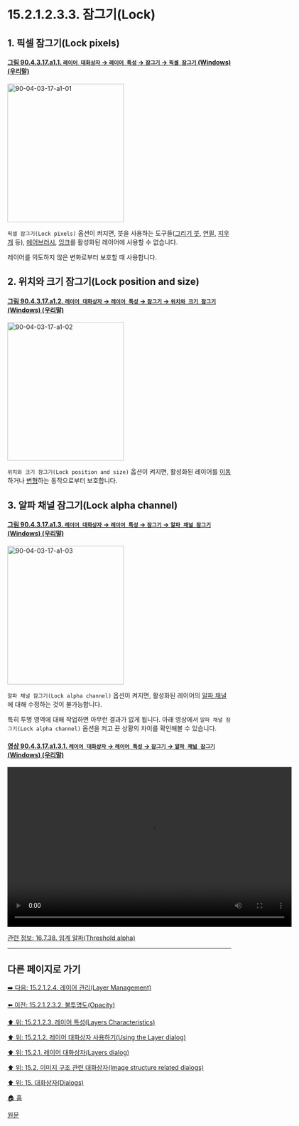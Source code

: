 # 15.2.1.2.3.3. 잠그기(Lock)

<a id="15-02-01-02-03-03-s1"></a>

## 1. 픽셀 잠그기(Lock pixels)

<a id="90-04-03-17-a1-01"></a>

#### [그림 90.4.3.17.a1.1. `레이어 대화상자` → `레이어 특성` → `잠그기` → `픽셀 잠그기` (Windows) (우리말)](./90-04-0003-017-lock.md#90-04-03-17-a1-01)
<img width="262" height="312" alt="90-04-03-17-a1-01" src="https://github.com/wonder13662/gimp/assets/15767104/aa92690b-aa94-4941-b2a4-64131e83b6a3" />

`픽셀 잠그기(Lock pixels)` 옵션이 켜지면, 붓을 사용하는 도구들([그리기 붓](./14-03-07-00-paintbrush.md), [연필](./14-03-06-00-pencil.md), [지우개](./14-03-09-00-eraser.md) 등), [에어브러시](./14-03-10-00-airbrush.md), [잉크](./14-03-11-00-ink.md)를 활성화된 레이어에 사용할 수 없습니다.

레이어를 의도하지 않은 변화로부터 보호할 때 사용합니다.

<a id="15-02-01-02-03-03-s2"></a>

## 2. 위치와 크기 잠그기(Lock position and size)

<a id="90-04-03-17-a1-02"></a>

#### [그림 90.4.3.17.a1.2. `레이어 대화상자` → `레이어 특성` → `잠그기` → `위치와 크기 잠그기` (Windows) (우리말)](./90-04-0003-017-lock.md#90-04-03-17-a1-02)
<img width="262" height="312" alt="90-04-03-17-a1-02" src="https://github.com/wonder13662/gimp/assets/15767104/2c46f57b-eb56-4321-ae0e-4ef642b7543e" />

`위치와 크기 잠그기(Lock position and size)` 옵션이 켜지면, 활성화된 레이어를 [이동](./14-04-03-00-move.md)하거나 [변형](./14-04-00-transform-tools.md)하는 동작으로부터 보호합니다.

<a id="15-02-01-02-03-03-s3"></a>

## 3. 알파 채널 잠그기(Lock alpha channel)

<a id="90-04-03-17-a1-03"></a>

#### [그림 90.4.3.17.a1.3. `레이어 대화상자` → `레이어 특성` → `잠그기` → `알파 채널 잠그기` (Windows) (우리말)](./90-04-0003-017-lock.md#90-04-03-17-a1-03)
<img width="262" height="312" alt="90-04-03-17-a1-03" src="https://github.com/wonder13662/gimp/assets/15767104/3ea82cc3-007d-4b0b-a492-0dbac378e37a" />

`알파 채널 잠그기(Lock alpha channel)` 옵션이 켜지면, 활성화된 레이어의 [알파 채널](./19-glossaryx-alpha_channel.md)에 대해 수정하는 것이 불가능합니다. 

특히 투명 영역에 대해 작업하면 아무런 결과가 없게 됩니다. 아래 영상에서 `알파 채널 잠그기(Lock alpha channel)` 옵션을 켜고 끈 상황의 차이를 확인해볼 수 있습니다.

<a id="90-04-03-17-a1-03-01"></a>

#### [영상 90.4.3.17.a1.3.1. `레이어 대화상자` → `레이어 특성` → `잠그기` → `알파 채널 잠그기` (Windows) (우리말)](./90-04-0003-017-lock.md#90-04-03-17-a1-03-01)
<video controls="controls" width="640" height="360" src="https://github.com/wonder13662/gimp/assets/15767104/49f13d87-993d-483c-a5bc-cb0c990e8fae"></video>

[관련 정보: 16.7.38. 임계 알파(Threshold alpha)](./16-07-38-00-threshold-alpha.md)

***

## 다른 페이지로 가기

[➡️ 다음: 15.2.1.2.4. 레이어 관리(Layer Management)](./15-02-01-02-04-00-layer_management.md)

[⬅️ 이전: 15.2.1.2.3.2. 불투명도(Opacity)](./15-02-01-02-03-02-opacity.md)

[⬆️ 위: 15.2.1.2.3. 레이어 특성(Layers Characteristics)](./15-02-01-02-03-00-layers_characteristics.md)

[⬆️ 위: 15.2.1.2. 레이어 대화상자 사용하기(Using the Layer dialog)](./15-02-01-02-00-using_the_layer_dialog.md)

[⬆️ 위: 15.2.1. 레이어 대화상자(Layers dialog)](./15-02-01-00-layers_dialog.md)

[⬆️ 위: 15.2. 이미지 구조 관련 대화상자(Image structure related dialogs)](./15-02-00-image-structure-related-dialogs.md)

[⬆️ 위: 15. 대화상자(Dialogs)](./15-00-dialogs.md)

[🏠 홈](./00-home.md)

[원문](https://docs.gimp.org/2.10/ko/gimp-dialogs-structure.html#gimp-layer-characteristics)